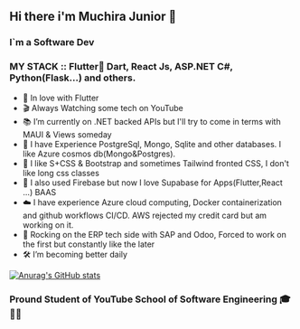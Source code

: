 ## Hi there i'm Muchira Junior 👋

### I`m a Software Dev 

### MY STACK :: Flutter💙 Dart, React Js, ASP.NET C#, Python(Flask...) and others.

- 💙 In love with Flutter 
- 🎬 Always Watching some tech on YouTube
- 📚 I’m currently on .NET backed APIs but I'll try to come in terms with MAUI & Views someday
- 🍔 I have Experience PostgreSql, Mongo, Sqlite  and other databases. I like Azure cosmos db(Mongo&Postgres).
- 🍕 I like S+CSS & Bootstrap and sometimes Tailwind fronted CSS, I don't like long css classes
- 🚀 I also used Firebase but now I love Supabase for Apps(Flutter,React ...) BAAS 
- ☁️ I have experience Azure cloud computing, Docker containerization and github workflows CI/CD. AWS rejected my credit card but am working on it.
- :tada: Rocking on the ERP tech side with SAP and Odoo, Forced to work on the first but constantly like the later
- 🛠️ I’m  becoming better daily 

[![Anurag's GitHub stats](https://github-readme-stats.vercel.app/api?username=muchirajunior&theme=radical)](https://github.com/anuraghazra/github-readme-stats)

###  Pround Student of YouTube School of Software Engineering  :mortar_board: :man_factory_worker:

